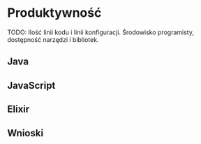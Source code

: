 # Produktywność

TODO: Ilość linii kodu i linii konfiguracji. Środowisko programisty, dostępność narzędzi i bibliotek.

## Java

## JavaScript

## Elixir

## Wnioski